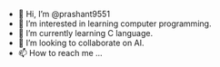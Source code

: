 - 👋 Hi, I’m @prashant9551
- 👀 I’m interested in learning computer programming.
- 🌱 I’m currently learning C language.
- 💞️ I’m looking to collaborate on AI.
- 📫 How to reach me ...

<!---
prashant9551/prashant9551 is a ✨ special ✨ repository because its `README.md` (this file) appears on your GitHub profile.
You can click the Preview link to take a look at your changes.
--->
